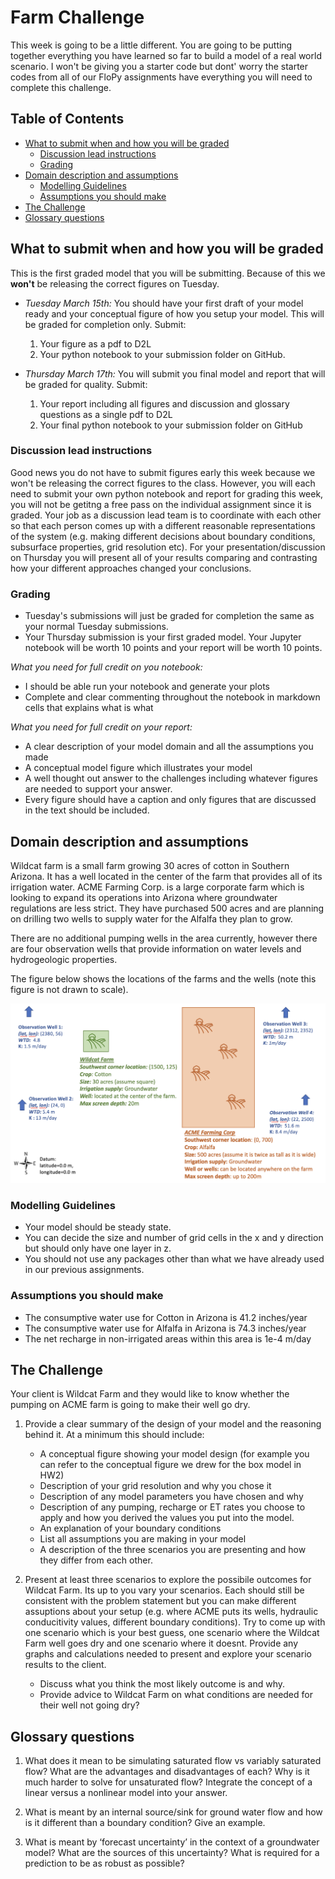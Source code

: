 # Farm Challenge <!-- omit in toc -->

This week is going to be a little different. You are going to be putting together everything you have learned so far to build a model of a real world scenario.  I won't be giving you a starter code but dont' worry the starter codes from all of our FloPy assignments have everything you will need to complete this challenge. 

## Table of Contents <!-- omit in toc -->
- [What to submit when and how you will be graded](#what-to-submit-when-and-how-you-will-be-graded)
  - [Discussion lead instructions](#discussion-lead-instructions)
  - [Grading](#grading)
- [Domain description and assumptions](#domain-description-and-assumptions)
  - [Modelling Guidelines](#modelling-guidelines)
  - [Assumptions you should make](#assumptions-you-should-make)
- [The Challenge](#the-challenge)
- [Glossary questions](#glossary-questions)
   

## What to submit when and how you will be graded
This is the first graded model that you will be submitting. Because of this we **won't** be releasing the correct figures on Tuesday. 
- *Tuesday March 15th:* You should have your first draft of your model ready and your conceptual figure of how you setup your model. This will be graded for completion only. Submit: 
  1.  Your figure as a pdf to D2L
  2.  Your python notebook to your submission folder on GitHub.  
    
- *Thursday March 17th:* You will submit you final model and report that will be graded for quality. Submit: 
  1. Your report including all figures and discussion and glossary questions as a single pdf to D2L
  2. Your final python notebook to your submission folder on GitHub 

### Discussion lead instructions
Good news you do not have to submit figures early this week because we won't be releasing the correct figures to the class. However, you will each need to submit your own python notebook and report for grading this week, you will not be getitng a free pass on the individual assignment since it is graded. Your job as a discussion lead team is to coordinate with each other so that each person comes up with a different reasonable representations of the system (e.g. making different decisions about boundary conditions, subsurface properties, grid resolution etc). For your presentation/discussion on Thursday you will present all of your results comparing and contrasting how your different approaches changed your conclusions. 

### Grading  
- Tuesday's submissions will just be graded for completion the same as your normal Tuesday submissions.
- Your Thursday submission is your first graded model. Your Jupyter notebook will be worth 10 points and your report will be worth 10 points. 

*What you need for full credit on you notebook:*
  - I should be able run your notebook and generate your plots 
  - Complete and clear commenting throughout the notebook in markdown cells that explains what is what

*What you need for full credit on your report:* 
   - A clear description of your model domain and all the assumptions you made
   - A conceptual model figure which illustrates your model
   - A well thought out answer to the challenges including whatever figures are needed to support your answer.
   - Every figure should have a caption and only figures that are discussed in the text should be included.

## Domain description and assumptions
Wildcat farm is a small farm growing 30 acres of cotton in Southern Arizona. It has a well located in the center of the farm that provides all of its irrigation water.  ACME Farming Corp. is a large corporate farm which is looking to expand its operations into Arizona where groundwater regulations are less strict. They have purchased 500 acres and are planning on drilling two wells to supply water for the Alfalfa they plan to grow. 

There are no additional pumping wells in the area currently, however there are four observation wells that provide information on water levels and hydrogeologic properties. 

The figure below shows the locations of the farms and the wells (note this figure is not drawn to scale).

![picture 2](./farm_map.png)  

### Modelling Guidelines 
- Your model should be steady state.
- You can decide the size and number of grid cells in the x and y direction but should only have one layer in z.
- You should not use any packages other than what we have already used in our previous assignments.

### Assumptions you should make 
- The consumptive water use for Cotton in Arizona is 41.2 inches/year
- The consumptive water use for Alfalfa in Arizona is 74.3 inches/year
- The net recharge in non-irrigated areas within this area is 1e-4 m/day

## The Challenge 
Your client is Wildcat Farm and they would like to know whether the pumping on ACME farm is going to make their well go dry. 

1. Provide a clear summary of the design of your model and the reasoning behind it. At a minimum this should include: 
   - A conceptual figure showing your model design (for example you can refer to the conceptual figure we drew for the box model in HW2)
   - Description of your grid resolution and why you chose it
   - Description of any model parameters you have chosen and why
   - Description of any pumping, recharge or ET rates you choose to apply and how you derived the values you put into the model. 
   - An explanation of your boundary conditions
   - List all assumptions you are making in your model
   - A description of the three scenarios you are presenting and how they differ from each other. 
  
2.  Present at least three scenarios to explore the possibile outcomes for Wildcat Farm. Its up to you vary your scenarios. Each should still be consistent with the problem statement but you can make different assuptions about your setup (e.g. where ACME puts its wells, hydraulic conducitivity values, different boundary conditions). Try to come up with one scenario which is your best guess, one scenario where the Wildcat Farm well goes dry and one scenario where it doesnt. Provide any graphs and calculations needed to present and explore your scenario results to the client.  
       - Discuss what you think the most likely outcome is and why. 
       - Provide advice to Wildcat Farm on what conditions are needed for  their well not going dry? 

## Glossary questions
1. What does it mean to be simulating saturated flow vs variably saturated flow? What are the advantages and disadvantages of each? Why is it much harder to solve for unsaturated flow?  Integrate the concept of a linear versus a nonlinear model into your answer.
   
2. What is meant by an internal source/sink for ground water flow and how is it different than a boundary condition?  Give an example.
   
3. What is meant by ‘forecast uncertainty’ in the context of a groundwater model?  What are the sources of this uncertainty?   What is required for a prediction to be as robust as possible?


